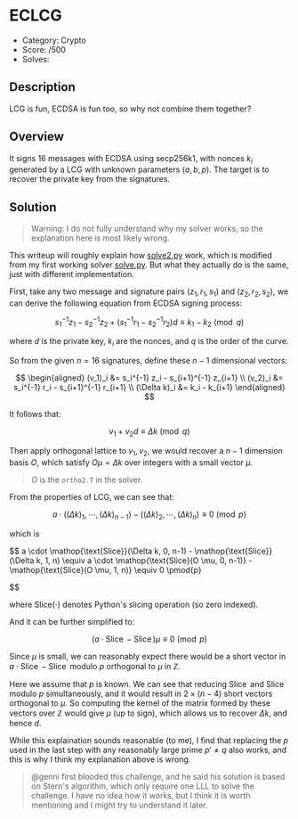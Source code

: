 # ECLCG

* Category: Crypto
* Score: /500
* Solves: 

## Description

LCG is fun, ECDSA is fun too, so why not combine them together?

## Overview

It signs 16 messages with ECDSA using secp256k1, with nonces $k_i$ generated by a LCG with unknown parameters $(a,b,p)$. The target is to recover the private key from the signatures.

## Solution

> Warning: I do not fully understand why my solver works, so the explanation here is most likely wrong.

This writeup will roughly explain how [solve2.py](./solution/solve2.py) work, which is modified from my first working solver [solve.py](./solution/solve.py). But what they actually do is the same, just with different implementation.

First, take any two message and signature pairs $(z_1, r_1, s_1)$ and $(z_2, r_2, s_2)$, we can derive the following equation from ECDSA signing process:

$$
s_1^{-1} z_1 - s_2^{-1} z_2 + (s_1^{-1} r_1 - s_2^{-1} r_2) d \equiv k_1 - k_2 \pmod{q}
$$

where $d$ is the private key, $k_i$ are the nonces, and $q$ is the order of the curve.

So from the given $n=16$ signatures, define these $n-1$ dimensional vectors:

$$
\begin{aligned}
(v_1)_i &= s_i^{-1} z_i - s_{i+1}^{-1} z_{i+1} \\
(v_2)_i &= s_i^{-1} r_i - s_{i+1}^{-1} r_{i+1} \\
(\Delta k)_i &= k_i - k_{i+1}
\end{aligned}
$$

It follows that:

$$
v_1 + v_2 d \equiv \Delta k \pmod{q}
$$

Then apply orthogonal lattice to $v_1, v_2$, we would recover a $n-1$ dimension basis $O$, which satisfy $O \mu = \Delta k$ over integers with a small vector $\mu$.

> $O$ is the `ortho2.T` in the solver.

From the properties of LCG, we can see that:

$$
a \cdot ((\Delta k)_1, \cdots, (\Delta k)_{n-1}) - ((\Delta k)_2, \cdots, (\Delta k)_{n}) \equiv 0 \pmod{p}
$$

which is

$$
a \cdot \mathop{\text{Slice}}(\Delta k, 0, n-1) - \mathop{\text{Slice}}(\Delta k, 1, n) \equiv a \cdot \mathop{\text{Slice}(O \mu, 0, n-1)} - \mathop{\text{Slice}(O \mu, 1, n)} \equiv 0 \pmod{p}

$$

where $\mathop{\text{Slice}}(\cdot)$ denotes Python's slicing operation (so zero indexed).

And it can be further simplified to:

$$
\left( a \cdot \mathop{\text{Slice}(O, 0, n-1)} - \mathop{\text{Slice}(O, 1, n)} \right) \mu \equiv 0 \pmod{p}
$$

Since $\mu$ is small, we can reasonably expect there would be a short vector in $a \cdot \mathop{\text{Slice}(O, 0, n-1)} - \mathop{\text{Slice}(O, 1, n)}$ modulo $p$ orthogonal to $\mu$ in $\mathbb{Z}$.

Here we assume that $p$ is known. We can see that reducing $\mathop{\text{Slice}(O, 0, n-1)}$ and $\mathop{\text{Slice}(O, 1, n)}$ modulo $p$ simultaneously, and it would result in $2 \times (n-4)$ short vectors orthogonal to $\mu$. So computing the kernel of the matrix formed by these vectors over $\mathbb{Z}$ would give $\mu$ (up to sign), which allows us to recover $\Delta k$, and hence $d$.

While this explaination sounds reasonable (to me), I find that replacing the $p$ used in the last step with any reasonably large prime $p' \neq q$ also works, and this is why I think my explanation above is wrong.

> @genni first blooded this challenge, and he said his solution is based on Stern's algorithm, which only require one LLL to solve the challenge. I have no idea how it works, but I think it is worth mentioning and I might try to understand it later.
